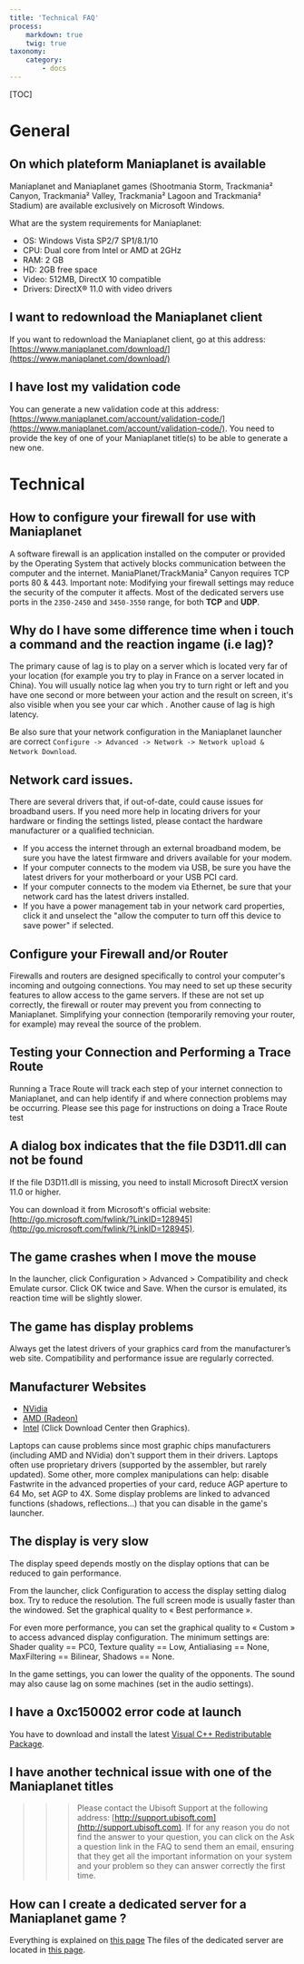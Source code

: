 ```yaml
---
title: 'Technical FAQ'
process:
    markdown: true
    twig: true
taxonomy:
    category:
        - docs
---
```


[TOC]

# General

## On which plateform Maniaplanet is available

Maniaplanet and Maniaplanet games (Shootmania Storm, Trackmania² Canyon, Trackmania² Valley, Trackmania² Lagoon and Trackmania² Stadium) are available exclusively on Microsoft Windows.

What are the system requirements for Maniaplanet:

* OS: Windows Vista SP2/7 SP1/8.1/10
* CPU: Dual core from Intel or AMD at 2GHz
* RAM: 2 GB
* HD: 2GB free space
* Video: 512MB, DirectX 10 compatible
* Drivers: DirectX® 11.0 with video drivers

## I want to redownload the Maniaplanet client
If you want to redownload the Maniaplanet client, go at this address: [https://www.maniaplanet.com/download/](https://www.maniaplanet.com/download/)

## I have lost my validation code
You can generate a new validation code at this address: [https://www.maniaplanet.com/account/validation-code/](https://www.maniaplanet.com/account/validation-code/). You need to provide the key of one of your Maniaplanet title(s) to be able to generate a new one.


# Technical

## How to configure your firewall for use with Maniaplanet
A software firewall is an application installed on the computer or provided by the Operating System that actively blocks communication between the computer and the internet. ManiaPlanet/TrackMania² Canyon requires TCP ports 80 & 443. Important note: Modifying your firewall settings may reduce the security of the computer it affects. Most of the dedicated servers use ports in the `2350-2450` and `3450-3550` range, for both **TCP** and **UDP**.

## Why do I have some difference time when i touch a command and the reaction ingame (i.e lag)?
The primary cause of lag is to play on a server which is located very far of your location (for example you try to play in France on a server located in China). You will usually notice lag when you try to turn right or left and you have one second or more between your action and the result on screen, it's also visible when you see your car which . Another cause of lag is high latency.

Be also sure that your network configuration in the Maniaplanet launcher are correct `Configure -> Advanced -> Network -> Network upload & Network Download`.

## Network card issues.

There are several drivers that, if out-of-date, could cause issues for broadband users. If you need more help in locating drivers for your hardware or finding the settings listed, please contact the hardware manufacturer or a qualified technician.

* If you access the internet through an external broadband modem, be sure you have the latest firmware and drivers available for your modem.
* If your computer connects to the modem via USB, be sure you have the latest drivers for your motherboard or your USB PCI card.
* If your computer connects to the modem via Ethernet, be sure that your network card has the latest drivers installed.
* If you have a power management tab in your network card properties, click it and unselect the "allow the computer to turn off this device to save power" if selected.

## Configure your Firewall and/or Router
Firewalls and routers are designed specifically to control your computer's incoming and outgoing connections. You may need to set up these security features to allow access to the game servers. If these are not set up correctly, the firewall or router may prevent you from connecting to Maniaplanet. Simplifying your connection (temporarily removing your router, for example) may reveal the source of the problem.

## Testing your Connection and Performing a Trace Route
Running a Trace Route will track each step of your internet connection to Maniaplanet, and can help identify if and where connection problems may be occurring. Please see this page for instructions on doing a Trace Route test

## A dialog box indicates that the file D3D11.dll can not be found
If the file D3D11.dll is missing, you need to install Microsoft DirectX version 11.0 or higher.

You can download it from Microsoft's official website: [http://go.microsoft.com/fwlink/?LinkID=128945](http://go.microsoft.com/fwlink/?LinkID=128945).

## The game crashes when I move the mouse
In the launcher, click Configuration > Advanced > Compatibility and check Emulate cursor. Click OK twice and Save. When the cursor is emulated, its reaction time will be slightly slower.

## The game has display problems
Always get the latest drivers of your graphics card from the manufacturer’s web site. Compatibility and performance issue are regularly corrected.

## Manufacturer Websites

* [NVidia](https://www.nvidia.com/Download/index.aspx)
* [AMD (Radeon)](https://support.amd.com/en-us/download/)
* [Intel](http://support.intel.com/support/) (Click Download Center then Graphics).

Laptops can cause problems since most graphic chips manufacturers (including AMD and NVidia) don't support them in their drivers. Laptops often use proprietary drivers (supported by the assembler, but rarely updated). Some other, more complex manipulations can help: disable Fastwrite in the advanced properties of your card, reduce AGP aperture to 64 Mo, set AGP to 4X. Some display problems are linked to advanced functions (shadows, reflections...) that you can disable in the game's launcher.

## The display is very slow
The display speed depends mostly on the display options that can be reduced to gain performance.

From the launcher, click Configuration to access the display setting dialog box. Try to reduce the resolution. The full screen mode is usually faster than the windowed. Set the graphical quality to « Best performance ».

For even more performance, you can set the graphical quality to « Custom » to access advanced display configuration. The minimum settings are: Shader quality == PC0, Texture quality == Low, Antialiasing == None, MaxFiltering == Bilinear, Shadows == None.

In the game settings, you can lower the quality of the opponents.
The sound may also cause lag on some machines (set in the audio settings).

## I have a 0xc150002 error code at launch
You have to download and install the latest [Visual C++ Redistributable Package](http://www.microsoft.com/download/en/details.aspx?id==5555).

## I have another technical issue with one of the Maniaplanet titles
>>> Please contact the Ubisoft Support at the following address: [http://support.ubisoft.com](http://support.ubisoft.com). If for any reason you do not find the answer to your question, you can click on the Ask a question link in the FAQ to send them an email, ensuring that they get all the important information on your system and your problem so they can answer correctly the first time.

## How can I create a dedicated server for a Maniaplanet game ?
Everything is explained on [this page](https://www.maniaplanet.com/documentation/dedicated-server/getting-started) The files of the dedicated server are located in [this page](http://forum.maniaplanet.com/viewforum.php?f=261).